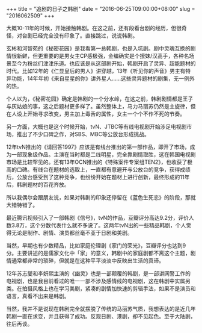 +++
title = "追剧的日子之韩剧"
date = "2016-06-25T09:00:00+08:00"
slug = "2016062509"
+++

大概10-11年的时候，开始接触韩剧。在这之前，还有段看台剧的经历，但很奇怪，对台剧已经完全没有印象了。直接跳过，说说韩剧。

玄彬和河智苑的《秘密花园》是我看第一总韩剧，也是入坑剧。剧中灵魂互换的剧情很新鲜，但更重要的是男女主CP感极强，金编确实是个撩妹/汉高手，各种名场景至今为粉丝们津津乐道。也应该是从这部剧开始，韩剧开启了灵异、超能题材的时代。比如12年的《仁显皇后的男人》讲穿越，13年《听见你的声音》男主有特异功能，14年年初《来自星星的你》讲外星人……这些灵异题材的剧集，无一例外的热。

个人以为，《秘密花园》确定是韩剧的一个分水岭，在这之前，韩剧剧情都是王子与灰姑娘的事，这之后题材更多样了。虽然整体上，马力马丽苏仍然是主旋律，但在人设上开始寻求改变，男主加上毒舌的属性，女主一个个不作不死的节奏。

另一方面，大概也是这个时候开始，tvN、JTBC等有线电视剧开始涉足电视剧市场，推出了不少口碑之作，对SBS、MBC等公放台形成挑战。

12年tvN推出的《请回答1997》应该是有线台推出的第一部作品，即开了市场，成为一部现象级作品。主演在当时都是二线明星，完全靠剧情取胜，这在韩国电视剧市场是比较罕见的。还有13年OCN推出的《特殊案件专案组TEN2》，也收获了极高的口碑。有线台在题材的选取上，一直都有意避开与公放台的竞争，获得成绩后，公放台感受到了这种竞争，也纷纷开始在题材上进行创新，最终形成的11年后，韩剧题材的百花齐放。

所以我偶尔会跟朋友说，如果对韩剧的印象还停留在《蓝色生死恋》的阶段，那就大错特错了。

最近腾讯视频引入了一部韩剧《信号》，tvN的作品，豆瓣评分高达9.2分，评价人数3.8万，这个分数代表什么就不多说了。这两年tvN出的一些精品韩剧，个人觉得无论是制作、剧情、演员都丝毫不亚于日剧和美剧。

当然，早期也有少数精品，比如家庭伦理剧《家门的荣光》，豆瓣评分也达到9分。主要讲述的是儒家文化中「家」的意义，韩剧中的家庭剧都不离这个主题，剧情通常都非常的琐碎，但就是在这种平平淡淡中反映出生活的真谛。

12年苏志夑和李妍熙主演的《幽灵》也是一部颠覆的韩剧，是一部讲网警工作的电视剧，也是我目前看过的唯一一部不涉及感情线的电视剧，这在韩剧中实属另类。在拍摄风格上也在学习美剧，紧凑的剧情加快速的剪辑手法，如果不是演员和语言，真看不出来是韩剧。

当然，我并不是说现在韩剧完全就摆脱了传统的马丽苏气质，我想表达的是近几年韩剧一直在求变，并且获得了成功。反观日剧、港剧，却不见起色。至于大陆剧，往后再谈。

